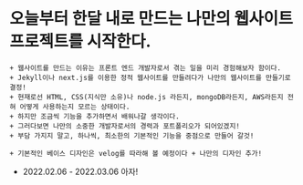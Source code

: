 # 오늘부터 한달 내로 만드는 나만의 웹사이트 프로젝트를 시작한다. 

    + 웹사이트를 만드는 이유는 프론트 엔드 개발자로서 겪는 일을 미리 경험해보자 함이다. 
    + Jekyll이나 next.js를 이용한 정적 웹사이트를 만들려다가 나만의 웹사이트를 만들기로 결정!
    + 현재로선 HTML, CSS(지식만 소유)나 node.js 라든지, mongoDB라든지, AWS라든지 전혀 어떻게 사용하는지 모르는 상태이다. 
    + 하지만 조금씩 기능을 추가하면서 배워나갈 생각이다. 
    + 그러다보면 나만의 소중한 개발자로서의 경력과 포트폴리오가 되어있겠지!
    + 부담 가지지 말고, 하나씩, 최소한의 기본적인 기능을 중점으로 만들어 갈것!
    
    + 기본적인 베이스 디자인은 velog를 따라해 볼 예정이다 + 나만의 디자인 추가!

+ 2022.02.06 - 2022.03.06 아자!
